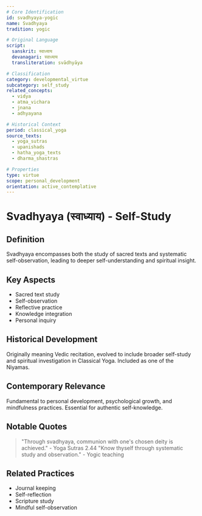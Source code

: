 ```yaml
---
# Core Identification
id: svadhyaya-yogic
name: Svadhyaya
tradition: yogic

# Original Language
script:
  sanskrit: स्वाध्याय
  devanagari: स्वाध्याय
  transliteration: svādhyāya

# Classification
category: developmental_virtue
subcategory: self_study
related_concepts:
  - vidya
  - atma_vichara
  - jnana
  - adhyayana

# Historical Context
period: classical_yoga
source_texts:
  - yoga_sutras
  - upanishads
  - hatha_yoga_texts
  - dharma_shastras

# Properties
type: virtue
scope: personal_development
orientation: active_contemplative
---
```


# Svadhyaya (स्वाध्याय) - Self-Study

## Definition
Svadhyaya encompasses both the study of sacred texts and systematic self-observation, leading to deeper self-understanding and spiritual insight.

## Key Aspects
- Sacred text study
- Self-observation
- Reflective practice
- Knowledge integration
- Personal inquiry

## Historical Development
Originally meaning Vedic recitation, evolved to include broader self-study and spiritual investigation in Classical Yoga. Included as one of the Niyamas.

## Contemporary Relevance
Fundamental to personal development, psychological growth, and mindfulness practices. Essential for authentic self-knowledge.

## Notable Quotes
> "Through svadhyaya, communion with one's chosen deity is achieved." - Yoga Sutras 2.44
> "Know thyself through systematic study and observation." - Yogic teaching

## Related Practices
- Journal keeping
- Self-reflection
- Scripture study
- Mindful self-observation